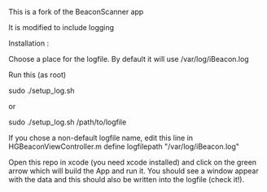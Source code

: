 This is a fork of the BeaconScanner app

It is modified to include logging

Installation :

Choose a place for the logfile. By default it will use /var/log/iBeacon.log

Run this (as root)

sudo ./setup_log.sh

or

sudo ./setup_log.sh /path/to/logfile

If you chose a non-default logfile name, edit this line in 
HGBeaconViewController.m
define logfilepath "/var/log/iBeacon.log"

Open this repo in xcode (you need xcode installed) and click on the green arrow which will
build the App and run it. You should see a window appear with the data and this should also 
be written into the logfile (check it!).





